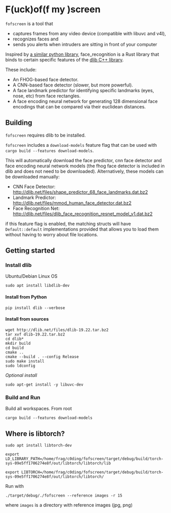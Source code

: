 # F(uck)of(f my )screen

`fofscreen` is a tool that
* captures frames from any video device (compatible with libuvc and v4l),
* recognizes faces and
* sends you alerts when intruders are sitting in front of your computer


Inspired by [a similar python library](https://github.com/ageitgey/face_recognition), face_recognition is a Rust library that binds to certain specific features of the [dlib C++ library](https://github.com/davisking/dlib).

These include:

- An FHOG-based face detector.
- A CNN-based face detector (slower, but more powerful).
- A face landmark predictor for identifying specific landmarks (eyes, nose, etc) from face rectangles.
- A face encoding neural network for generating 128 dimensional face encodings that can be compared via their euclidean distances.

## Building

`fofscreen` requires dlib to be installed.

`fofscreen` includes a `download-models` feature flag that can be used with `cargo build --features download-models`.

This will automatically download the face predictor, cnn face detector and face encoding neural network models (the fhog face detector is included in dlib and does not need to be downloaded). Alternatively, these models can be downloaded manually:

- CNN Face Detector: http://dlib.net/files/shape_predictor_68_face_landmarks.dat.bz2
- Landmark Predictor: http://dlib.net/files/mmod_human_face_detector.dat.bz2
- Face Recognition Net: http://dlib.net/files/dlib_face_recognition_resnet_model_v1.dat.bz2

if this feature flag is enabled, the matching structs will have `Default::default` implementations provided that allows you to load them without having to worry about file locations.


## Getting started

### Install dlib

Ubuntu/Debian Linux OS

`sudo apt install libdlib-dev`
#### Install from Python

`pip install dlib --verbose`


#### Install from sources

```
wget http://dlib.net/files/dlib-19.22.tar.bz2
tar xvf dlib-19.22.tar.bz2
cd dlib*
mkdir build
cd build
cmake ..
cmake --build . --config Release
sudo make install
sudo ldconfig
```

*Optional install*

`sudo apt-get install -y libuvc-dev `


### Build and Run

Build all workspaces. From root

`cargo build --features download-models`


## Where is libtorch?
`sudo apt install libtorch-dev`

`export LD_LIBRARY_PATH=/home/frag/c0ding/fofscreen/target/debug/build/torch-sys-09e5ff1706274e8f/out/libtorch/libtorch/lib`

`export LIBTORCH=/home/frag/c0ding/fofscreen/target/debug/build/torch-sys-09e5ff1706274e8f/out/libtorch/libtorch/`

Run with

`./target/debug/./fofscreen --reference images -r 15`

where `images` is a directory with reference images (jpg, png)

